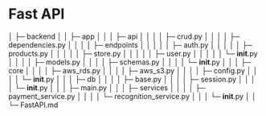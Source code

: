 # Fast API 
│  ├─ backend
│  │  ├─ app
│  │  │  ├─ api
│  │  │  │  ├─ crud.py
│  │  │  │  ├─ dependencies.py
│  │  │  │  ├─ endpoints
│  │  │  │  │  ├─ auth.py
│  │  │  │  │  ├─ products.py
│  │  │  │  │  ├─ store.py
│  │  │  │  │  ├─ user.py
│  │  │  │  │  └─ __init__.py
│  │  │  │  ├─ models.py
│  │  │  │  ├─ schemas.py
│  │  │  │  └─ __init__.py
│  │  │  ├─ core
│  │  │  │  ├─ aws_rds.py
│  │  │  │  ├─ aws_s3.py
│  │  │  │  ├─ config.py
│  │  │  │  └─ __init__.py
│  │  │  ├─ db
│  │  │  │  ├─ base.py
│  │  │  │  ├─ session.py
│  │  │  │  └─ __init__.py
│  │  │  ├─ main.py
│  │  │  ├─ services
│  │  │  │  ├─ payment_service.py
│  │  │  │  └─ recognition_service.py
│  │  │  └─ __init__.py
│  │  └─ FastAPI.md